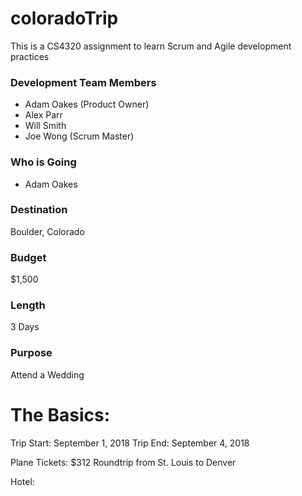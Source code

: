 # coloradoTrip
This is a CS4320 assignment to learn Scrum and Agile development practices

### Development Team Members
 * Adam Oakes (Product Owner)
 * Alex Parr
 * Will Smith
 * Joe Wong (Scrum Master)
 
### Who is Going
 * Adam Oakes
### Destination
Boulder, Colorado 
### Budget
$1,500
### Length
3 Days
### Purpose
Attend a Wedding


# The Basics:
Trip Start: September 1, 2018
Trip End: September 4, 2018

Plane Tickets: $312 Roundtrip from St. Louis  to Denver

Hotel:


